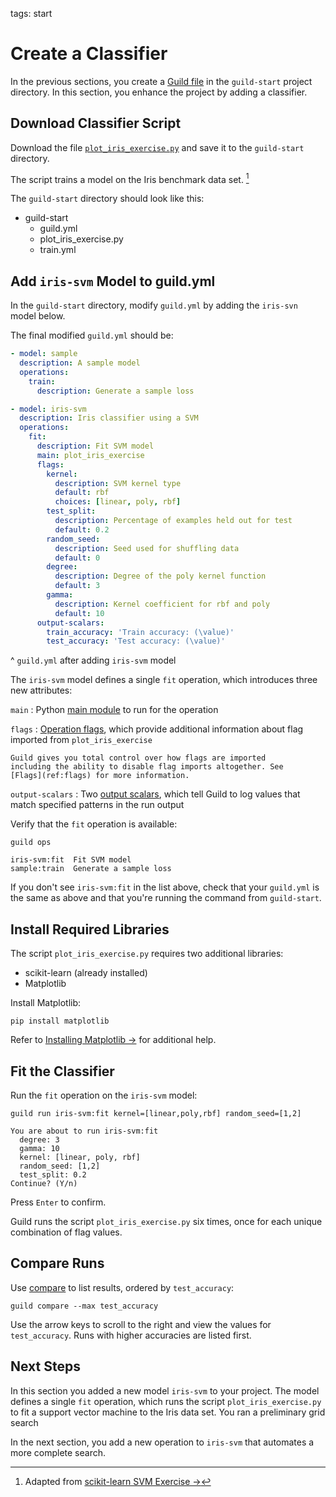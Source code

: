 tags: start

# Create a Classifier

In the previous sections, you create a [Guild file](ref:guildfile) in
the `guild-start` project directory. In this section, you enhance the
project by adding a classifier.

## Download Classifier Script

Download the file
[`plot_iris_exercise.py`](ext:https://raw.githubusercontent.com/guildai/examples/master/iris-svm/plot_iris_exercise.py)
and save it to the `guild-start` directory.

The script trains a model on the Iris benchmark data set. [^iris-script]

[^iris-script]: Adapted from [scikit-learn SVM Exercise
->](https://scikit-learn.org/stable/auto_examples/exercises/plot_iris_exercise.html)

The `guild-start` directory should look like this:

<div class="file-tree">
<ul>
<li class="is-folder open">guild-start
 <ul>
 <li class="is-file">guild.yml</li>
 <li class="is-file">plot_iris_exercise.py</li>
 <li class="is-file">train.yml</li>
 </ul>
</li>
</ul>
</div>

## Add `iris-svm` Model to guild.yml

In the `guild-start` directory, modify `guild.yml` by adding the
`iris-svn` model below.

The final modified `guild.yml` should be:

``` yaml
- model: sample
  description: A sample model
  operations:
    train:
      description: Generate a sample loss

- model: iris-svm
  description: Iris classifier using a SVM
  operations:
    fit:
      description: Fit SVM model
      main: plot_iris_exercise
      flags:
        kernel:
          description: SVM kernel type
          default: rbf
          choices: [linear, poly, rbf]
        test_split:
          description: Percentage of examples held out for test
          default: 0.2
        random_seed:
          description: Seed used for shuffling data
          default: 0
        degree:
          description: Degree of the poly kernel function
          default: 3
        gamma:
          description: Kernel coefficient for rbf and poly
          default: 10
      output-scalars:
        train_accuracy: 'Train accuracy: (\value)'
        test_accuracy: 'Test accuracy: (\value)'

```

^ `guild.yml` after adding `iris-svm` model

The `iris-svm` model defines a single `fit` operation, which
introduces three new attributes:

`main`
: Python [main module](term:main-mod) to run for the operation

`flags`
: [Operation flags](term:flags), which provide additional information
  about flag imported from `plot_iris_exercise`

    Guild gives you total control over how flags are imported
    including the ability to disable flag imports altogether. See
    [Flags](ref:flags) for more information.

`output-scalars`
: Two [output scalars](term:output-scalars), which tell Guild to log
  values that match specified patterns in the run output

Verify that the `fit` operation is available:

``` command
guild ops
```

``` output
iris-svm:fit  Fit SVM model
sample:train  Generate a sample loss
```

If you don't see `iris-svm:fit` in the list above, check that your
`guild.yml` is the same as above and that you're running the command
from `guild-start`.

## Install Required Libraries

The script `plot_iris_exercise.py` requires two additional libraries:

- scikit-learn (already installed)
- Matplotlib

Install Matplotlib:

``` command
pip install matplotlib
```

Refer to [Installing Matplotlib
->](https://matplotlib.org/3.1.1/users/installing.html) for additional
help.

## Fit the Classifier

Run the `fit` operation on the `iris-svm` model:

``` command
guild run iris-svm:fit kernel=[linear,poly,rbf] random_seed=[1,2]
```

``` output
You are about to run iris-svm:fit
  degree: 3
  gamma: 10
  kernel: [linear, poly, rbf]
  random_seed: [1,2]
  test_split: 0.2
Continue? (Y/n)
```

Press `Enter` to confirm.

Guild runs the script `plot_iris_exercise.py` six times, once for each
unique combination of flag values.

## Compare Runs

Use [compare](cmd:compare) to list results, ordered by `test_accuracy`:

``` command
guild compare --max test_accuracy
```

Use the arrow keys to scroll to the right and view the values for
`test_accuracy`. Runs with higher accuracies are listed first.

## Next Steps

In this section you added a new model `iris-svm` to your project. The
model defines a single `fit` operation, which runs the script
`plot_iris_exercise.py` to fit a support vector machine to the Iris
data set. You ran a preliminary grid search

In the next section, you add a new operation to `iris-svm` that
automates a more complete search.
